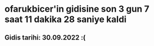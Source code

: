# ofarukbicer'in gidisine son 3 gun 7 saat 11 dakika 28 saniye kaldi

## Gidis tarihi: 30.09.2022 :(
